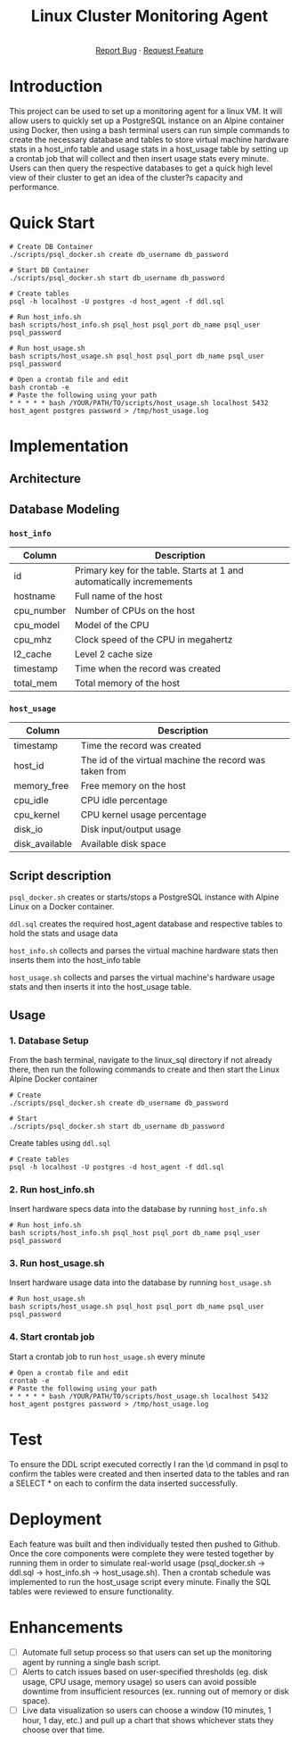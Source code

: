 <br />
<div align="center">

  <h1 align="center">Linux Cluster Monitoring Agent</h1>

  <p align="center">
    <br />
    <a href="https://github.com/ianstewart4/grocery-price-tracker/issues">Report Bug</a>
    ·
    <a href="https://github.com/ianstewart4/grocery-price-tracker/issues">Request Feature</a>
  </p>
</div>

# Introduction

This project can be used to set up a monitoring agent for a linux VM. It will allow users to quickly set up a PostgreSQL instance on an Alpine container using Docker, then using a bash terminal users can run simple commands to create the necessary database and tables to store virtual machine hardware stats in a host_info table and usage stats in a host_usage table by setting up a crontab job that will collect and then insert usage stats every minute. Users can then query the respective databases to get a quick high level view of their cluster to get an idea of the cluster?s capacity and performance.

# Quick Start
```
# Create DB Container
./scripts/psql_docker.sh create db_username db_password

# Start DB Container
./scripts/psql_docker.sh start db_username db_password

# Create tables
psql -h localhost -U postgres -d host_agent -f ddl.sql

# Run host_info.sh
bash scripts/host_info.sh psql_host psql_port db_name psql_user psql_password

# Run host_usage.sh
bash scripts/host_usage.sh psql_host psql_port db_name psql_user psql_password

# Open a crontab file and edit
bash crontab -e
# Paste the following using your path
* * * * * bash /YOUR/PATH/TO/scripts/host_usage.sh localhost 5432 host_agent postgres password > /tmp/host_usage.log
```
# Implementation

## Architecture

## Database Modeling
### `host_info`

| Column     | Description                                                           |
|------------|-----------------------------------------------------------------------|
| id         | Primary key for the table. Starts at 1 and automatically incremements |
| hostname   | Full name of the host                                                 |
| cpu_number | Number of CPUs on the host                                            |
| cpu_model  | Model of the CPU                                                      |
| cpu_mhz    | Clock speed of the CPU in megahertz                                   |
| l2_cache   | Level 2 cache size                                                    |
| timestamp  | Time when the record was created                                      |
| total_mem  | Total memory of the host                                              |
### `host_usage`

| Column         | Description                                             |
| -------------- | ------------------------------------------------------- |
| timestamp      | Time the record was created                             |
| host_id        | The id of the virtual machine the record was taken from |
| memory_free    | Free memory on the host                                 |
| cpu_idle       | CPU idle percentage                                     |
| cpu_kernel     | CPU kernel usage percentage                             |
| disk_io        | Disk input/output usage                                 |
| disk_available | Available disk space  

## Script description
`psql_docker.sh` creates or starts/stops a PostgreSQL instance with Alpine Linux on a Docker container. 

`ddl.sql`  creates the required host_agent database and respective tables to hold the stats and usage data 

`host_info.sh` collects and parses the virtual machine hardware stats then inserts them into the host_info table

`host_usage.sh` collects and parses the virtual machine's hardware usage stats and then inserts it into the host_usage table.
## Usage

### 1. Database Setup
From the bash terminal, navigate to the linux_sql directory if not already there, then run the following commands to create and then start the Linux Alpine Docker container
```
# Create
./scripts/psql_docker.sh create db_username db_password

# Start
./scripts/psql_docker.sh start db_username db_password
```
Create tables using `ddl.sql`
```
# Create tables
psql -h localhost -U postgres -d host_agent -f ddl.sql
```
### 2. Run host_info.sh
Insert hardware specs data into the database by running `host_info.sh`
```
# Run host_info.sh
bash scripts/host_info.sh psql_host psql_port db_name psql_user psql_password
```
### 3. Run host_usage.sh
Insert hardware usage data into the database by running `host_usage.sh`
```
# Run host_usage.sh
bash scripts/host_usage.sh psql_host psql_port db_name psql_user psql_password
```
### 4. Start crontab job
Start a crontab job to run `host_usage.sh` every minute
```
# Open a crontab file and edit
crontab -e
# Paste the following using your path
* * * * * bash /YOUR/PATH/TO/scripts/host_usage.sh localhost 5432 host_agent postgres password > /tmp/host_usage.log
```

# Test
To ensure the DDL script executed correctly I ran the \d command in psql to confirm the tables were created and then inserted data to the tables and ran a SELECT * on each to confirm the data inserted successfully.

# Deployment
Each feature was built and then individually tested then pushed to Github. Once the core components were complete they were tested together by running them in order to simulate real-world usage (psql_docker.sh -> ddl.sql -> host_info.sh -> host_usage.sh). Then a crontab schedule was implemented to run the host_usage script every minute. Finally the SQL tables were reviewed to ensure functionality.

# Enhancements
- [ ] Automate full setup process so that users can set up the monitoring agent by running a single bash script.
- [ ] Alerts to catch issues based on user-specified thresholds (eg. disk usage, CPU usage, memory usage) so users can avoid possible downtime from insufficient resources (ex. running out of memory or disk space).
- [ ] Live data visualization so users can choose a window (10 minutes, 1 hour, 1 day, etc.) and pull up a chart that shows whichever stats they choose over that time.
